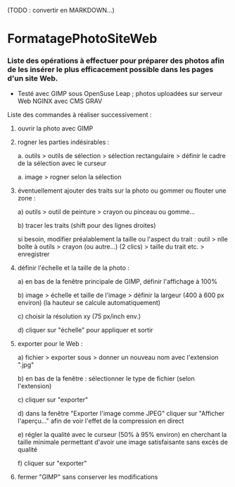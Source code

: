 (TODO : convertir en MARKDOWN...)

# FormatagePhotoSiteWeb

### Liste des opérations à effectuer pour préparer des photos afin de les insérer le plus efficacement possible dans les pages d'un site Web.

* Testé avec GIMP sous OpenSuse Leap ; photos uploadées sur serveur Web NGINX avec CMS GRAV

Liste des commandes à réaliser successivement :

1. ouvrir la photo avec GIMP

1. rogner les parties indésirables :

    a. outils > outils de sélection > sélection rectangulaire > définir le cadre de la sélection avec le curseur
    
    a. image > rogner selon la sélection

3) éventuellement ajouter des traits sur la photo ou gommer ou flouter une zone :

    a) outils > outil de peinture > crayon ou pinceau ou gomme...
    
    b) tracer les traits (shift pour des lignes droites)
    
    si besoin, modifier préalablement la taille ou l'aspect du trait :
    outil > nlle boîte à outils > crayon (ou autre...) (2 clics) > taille du trait etc. > enregistrer

4) définir l'échelle et la taille de la photo :

    a) en bas de la fenêtre principale de GIMP, définir l'affichage à 100%
    
    b) image > échelle et taille de l'image > définir la largeur (400 à 600 px environ)
       (la hauteur se calcule automatiquement)
       
    c) choisir la résolution xy (75 px/inch env.)
    
    d) cliquer sur "échelle" pour appliquer et sortir

5) exporter pour le Web :

    a) fichier > exporter sous > donner un nouveau nom avec l'extension ".jpg"
    
    b) en bas de la fenêtre : sélectionner le type de fichier (selon l'extension)
    
    c) cliquer sur "exporter"
    
    d) dans la fenêtre "Exporter l'image comme JPEG" cliquer sur "Afficher l'aperçu..."
       afin de voir l'effet de la compression en direct
       
    e) régler la qualité avec le curseur (50% à 95% environ) en cherchant la taille minimale
       permettant d'avoir une image satisfaisante sans excès de qualité
       
    f) cliquer sur "exporter"

6) fermer "GIMP" sans conserver les modifications
